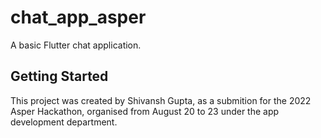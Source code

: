 # chat_app_asper

A basic Flutter chat application.

## Getting Started

This project was created by Shivansh Gupta, as a submition for the 2022 Asper Hackathon, organised from August 20 to 23 under the app development department. 
